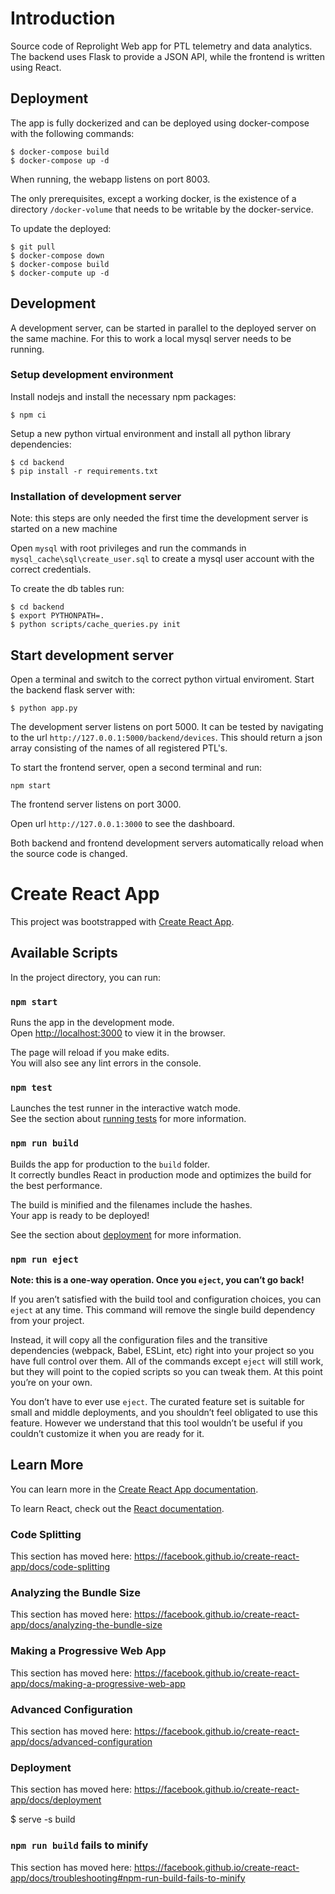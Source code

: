 
# Introduction

Source code of Reprolight Web app for PTL telemetry and data analytics.
The backend uses Flask to provide a JSON API, while the frontend is written using React.

## Deployment

The app is fully dockerized and can be deployed using docker-compose with the following commands:

```
$ docker-compose build
$ docker-compose up -d
```

When running, the webapp listens on port 8003.

The only prerequisites, except a working docker, is the existence of a directory `/docker-volume` that
needs to be writable by the docker-service.

To update the deployed:

```
$ git pull
$ docker-compose down
$ docker-compose build
$ docker-compute up -d
```

## Development

A development server, can be started in parallel to the deployed server on the same machine.
For this to work a local mysql server needs to be running.

### Setup development environment

Install nodejs and install the necessary npm packages:

```
$ npm ci
```

Setup a new python virtual environment and install all python library dependencies:

```
$ cd backend
$ pip install -r requirements.txt
```

### Installation of development server

Note: this steps are only needed the first time the development server is started on a new machine

Open `mysql` with root privileges and run the commands in `mysql_cache\sql\create_user.sql` to create
a mysql user account with the correct credentials.

To create the db tables run:

```
$ cd backend
$ export PYTHONPATH=.
$ python scripts/cache_queries.py init
```

## Start development server

Open a terminal and switch to the correct python virtual enviroment. Start the backend flask server with:

```
$ python app.py
```

The development server listens on port 5000. It can be tested by navigating to the url `http://127.0.0.1:5000/backend/devices`. This should return a json array consisting of the names of all registered PTL's.

To start the frontend server, open a second terminal and run:

```
npm start
```

The frontend server listens on port 3000.

Open url `http://127.0.0.1:3000` to see the dashboard.

Both backend and frontend development servers automatically reload when the source code is changed.


# Create React App

This project was bootstrapped with [Create React App](https://github.com/facebook/create-react-app).

## Available Scripts

In the project directory, you can run:

### `npm start`

Runs the app in the development mode.<br />
Open [http://localhost:3000](http://localhost:3000) to view it in the browser.

The page will reload if you make edits.<br />
You will also see any lint errors in the console.

### `npm test`

Launches the test runner in the interactive watch mode.<br />
See the section about [running tests](https://facebook.github.io/create-react-app/docs/running-tests) for more information.

### `npm run build`

Builds the app for production to the `build` folder.<br />
It correctly bundles React in production mode and optimizes the build for the best performance.

The build is minified and the filenames include the hashes.<br />
Your app is ready to be deployed!

See the section about [deployment](https://facebook.github.io/create-react-app/docs/deployment) for more information.

### `npm run eject`

**Note: this is a one-way operation. Once you `eject`, you can’t go back!**

If you aren’t satisfied with the build tool and configuration choices, you can `eject` at any time. This command will remove the single build dependency from your project.

Instead, it will copy all the configuration files and the transitive dependencies (webpack, Babel, ESLint, etc) right into your project so you have full control over them. All of the commands except `eject` will still work, but they will point to the copied scripts so you can tweak them. At this point you’re on your own.

You don’t have to ever use `eject`. The curated feature set is suitable for small and middle deployments, and you shouldn’t feel obligated to use this feature. However we understand that this tool wouldn’t be useful if you couldn’t customize it when you are ready for it.

## Learn More

You can learn more in the [Create React App documentation](https://facebook.github.io/create-react-app/docs/getting-started).

To learn React, check out the [React documentation](https://reactjs.org/).

### Code Splitting

This section has moved here: https://facebook.github.io/create-react-app/docs/code-splitting

### Analyzing the Bundle Size

This section has moved here: https://facebook.github.io/create-react-app/docs/analyzing-the-bundle-size

### Making a Progressive Web App

This section has moved here: https://facebook.github.io/create-react-app/docs/making-a-progressive-web-app

### Advanced Configuration

This section has moved here: https://facebook.github.io/create-react-app/docs/advanced-configuration

### Deployment

This section has moved here: https://facebook.github.io/create-react-app/docs/deployment

$ serve -s build

### `npm run build` fails to minify

This section has moved here: https://facebook.github.io/create-react-app/docs/troubleshooting#npm-run-build-fails-to-minify

